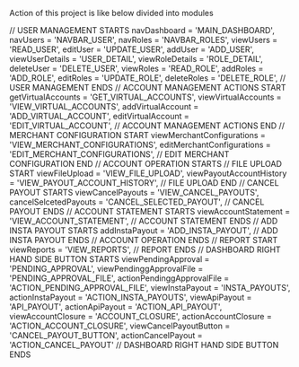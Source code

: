 Action of this project is like below divided into modules

// USER MANAGEMENT STARTS
navDashboard = 'MAIN_DASHBOARD',
navUsers = 'NAVBAR_USER',
navRoles = 'NAVBAR_ROLES',
viewUsers = 'READ_USER',
editUser = 'UPDATE_USER',
addUser = 'ADD_USER',
viewUserDetails = 'USER_DETAIL',
viewRoleDetails = 'ROLE_DETAIL',
deleteUser = 'DELETE_USER',
viewRoles = 'READ_ROLE',
addRoles = 'ADD_ROLE',
editRoles = 'UPDATE_ROLE',
deleteRoles = 'DELETE_ROLE',
// USER MANAGEMENT ENDS
// ACCOUNT MANAGEMENT ACTIONS START
getVirtualAccounts = 'GET_VIRTUAL_ACCOUNTS',
viewVirtualAccounts = 'VIEW_VIRTUAL_ACCOUNTS',
addVirtualAccount = 'ADD_VIRTUAL_ACCOUNT',
editVirtualAccount = 'EDIT_VIRTUAL_ACCOUNT',
// ACCOUNT MANAGEMENT ACTIONS END
// MERCHANT CONFIGURATION START
viewMerchantConfigurations = 'VIEW_MERCHANT_CONFIGURATIONS',
editMerchantConfigurations = 'EDIT_MERCHANT_CONFIGURATIONS',
// EDIT MERCHANT CONFIGURATION END
// ACCOUNT OPERATION STARTS
// FILE UPLOAD START
viewFileUpload = 'VIEW_FILE_UPLOAD',
viewPayoutAccountHistory = 'VIEW_PAYOUT_ACCOUNT_HISTORY',
// FILE UPLOAD END
// CANCEL PAYOUT STARTS
viewCancelPayouts = 'VIEW_CANCEL_PAYOUTS',
cancelSelcetedPayouts = 'CANCEL_SELECTED_PAYOUT',
// CANCEL PAYOUT ENDS
// ACCOUNT STATEMENT STARTS
viewAccountStatement = 'VIEW_ACCOUNT_STATEMENT',
// ACCOUNT STATEMENT ENDS
// ADD INSTA PAYOUT STARTS
addInstaPayout = 'ADD_INSTA_PAYOUT',
// ADD INSTA PAYOUT ENDS
// ACCOUNT OPERATION ENDS
// REPORT START
viewReports = 'VIEW_REPORTS',
// REPORT ENDS
// DASHBOARD RIGHT HAND SIDE BUTTON STARTS
viewPendingApproval = 'PENDING_APPROVAL',
viewPendinggApprovalFile = 'PENDING_APPROVAL_FILE',
actionPendinggApprovalFile = 'ACTION_PENDING_APPROVAL_FILE',
viewInstaPayout = 'INSTA_PAYOUTS',
actionInstaPayout = 'ACTION_INSTA_PAYOUTS',
viewApiPayout = 'API_PAYOUT',
actionApiPayout = 'ACTION_API_PAYOUT',
viewAccountClosure = 'ACCOUNT_CLOSURE',
actionAccountClosure = 'ACTION_ACCOUNT_CLOSURE',
viewCancelPayoutButton = 'CANCEL_PAYOUT_BUTTON',
actionCancelPayout = 'ACTION_CANCEL_PAYOUT'
// DASHBOARD RIGHT HAND SIDE BUTTON ENDS
